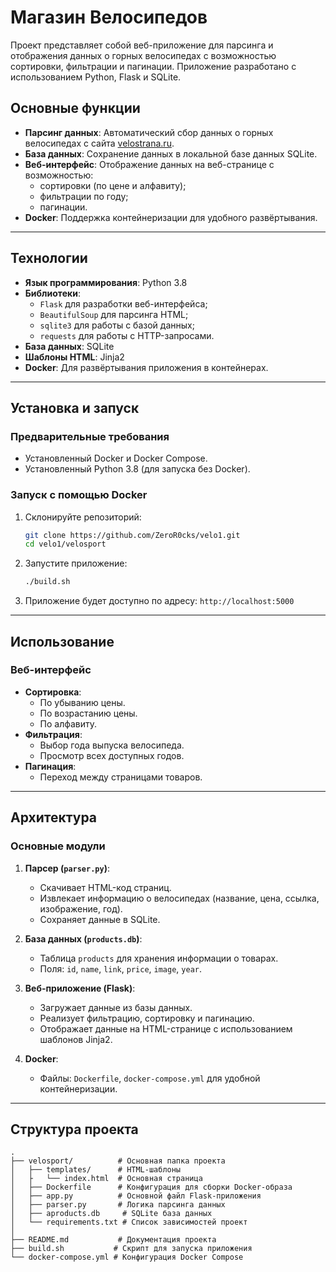 # Магазин Велосипедов

Проект представляет собой веб-приложение для парсинга и отображения данных о горных велосипедах с возможностью сортировки, фильтрации и пагинации. Приложение разработано с использованием Python, Flask и SQLite.

## Основные функции

- **Парсинг данных**: Автоматический сбор данных о горных велосипедах с сайта [velostrana.ru](https://www.velostrana.ru).
- **База данных**: Сохранение данных в локальной базе данных SQLite.
- **Веб-интерфейс**: Отображение данных на веб-странице с возможностью:
  - сортировки (по цене и алфавиту);
  - фильтрации по году;
  - пагинации.
- **Docker**: Поддержка контейнеризации для удобного развёртывания.

---

## Технологии

- **Язык программирования**: Python 3.8
- **Библиотеки**:
  - `Flask` для разработки веб-интерфейса;
  - `BeautifulSoup` для парсинга HTML;
  - `sqlite3` для работы с базой данных;
  - `requests` для работы с HTTP-запросами.
- **База данных**: SQLite
- **Шаблоны HTML**: Jinja2
- **Docker**: Для развёртывания приложения в контейнерах.

---

## Установка и запуск

### Предварительные требования

- Установленный Docker и Docker Compose.
- Установленный Python 3.8 (для запуска без Docker).

### Запуск с помощью Docker

1. Склонируйте репозиторий:

   ```bash
   git clone https://github.com/ZeroR0cks/velo1.git
   cd velo1/velosport
   ```

2. Запустите приложение:

   ```bash
   ./build.sh
   ```

3. Приложение будет доступно по адресу: `http://localhost:5000`


---

## Использование

### Веб-интерфейс

- **Сортировка**:
  - По убыванию цены.
  - По возрастанию цены.
  - По алфавиту.
- **Фильтрация**:
  - Выбор года выпуска велосипеда.
  - Просмотр всех доступных годов.
- **Пагинация**:
  - Переход между страницами товаров.

---

## Архитектура

### Основные модули

1. **Парсер (`parser.py`)**:

   - Скачивает HTML-код страниц.
   - Извлекает информацию о велосипедах (название, цена, ссылка, изображение, год).
   - Сохраняет данные в SQLite.

2. **База данных (`products.db`)**:

   - Таблица `products` для хранения информации о товарах.
   - Поля: `id`, `name`, `link`, `price`, `image`, `year`.

3. **Веб-приложение (Flask)**:

   - Загружает данные из базы данных.
   - Реализует фильтрацию, сортировку и пагинацию.
   - Отображает данные на HTML-странице с использованием шаблонов Jinja2.

4. **Docker**:

   - Файлы: `Dockerfile`, `docker-compose.yml` для удобной контейнеризации.

---

## Структура проекта

```
.
├── velosport/          # Основная папка проекта
│   ├── templates/      # HTML-шаблоны
│   ├   └── index.html  # Основная страница
│   ├── Dockerfile      # Конфигурация для сборки Docker-образа 
│   ├── app.py          # Основной файл Flask-приложения
│   ├── parser.py       # Логика парсинга данных
│   ├── аproducts.db     # SQLite база данных
│   └── requirements.txt # Список зависимостей проект
│   
├── README.md           # Документация проекта
├── build.sh           # Скрипт для запуска приложения
└── docker-compose.yml # Конфигурация Docker Compose

```


